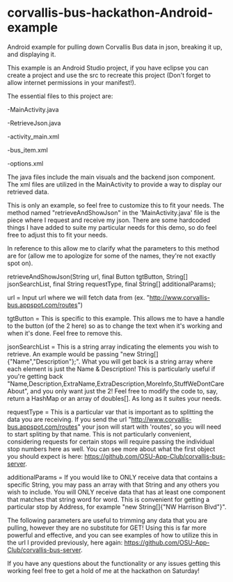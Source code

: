 corvallis-bus-hackathon-Android-example
=======================================

Android example for pulling down Corvallis Bus data in json, breaking it up, and displaying it.

This example is an Android Studio project, if you have eclipse you can create a project and use the src to recreate this project (Don't forget to allow internet permissions in your manifest!).

The essential files to this project are:

   -MainActivity.java

   -RetrieveJson.java
   
   -activity_main.xml
   
   -bus_item.xml
   
   -options.xml
   
The java files include the main visuals and the backend json component. The xml files are utilized in the MainActivity to provide a way to display our retrieved data.

This is only an example, so feel free to customize this to fit your needs.
The method named "retrieveAndShowJson" in the 'MainActivity.java' file is the piece where I request and receive my json. 
There are some hardcoded things I have added to suite my particular needs for this demo, so do feel free to adjust this to fit your needs.

In reference to this allow me to clarify what the parameters to this method are for (allow me to apologize for some of the names, they're not exactly spot on).

retrieveAndShowJson(String url, final Button tgtButton, String[] jsonSearchList, final String requestType, final String[] additionalParams);

   url = Input url where we will fetch data from (ex. "http://www.corvallis-bus.appspot.com/routes")
   
   tgtButton = This is specific to this example. This allows me to have a handle to the button (of the 2 here) so as to change the text when it's working and when it's done. Feel free to remove this.
   
   jsonSearchList = This is a string array indicating the elements you wish to retrieve. An example would be passing "new String[]{"Name","Description"};". 
   What you will get back is a string array where each element is just the Name & Description! This is particularly useful if you're getting back "Name,Description,ExtraName,ExtraDescription,MoreInfo,StuffWeDontCareAbout", and you only want just the 2!
   Feel free to modify the code to, say, return a HashMap or an array of doubles[]. As long as it suites your needs.
   
   requestType = This is a particular var that is important as to splitting the data you are receiving. If you send the url "http://www.corvallis-bus.appspot.com/routes" your json will start with 'routes', so you will need to start spliting by that name.
   This is not particularly convenient, considering requests for certain stops will require passing the individual stop numbers here as well. 
   You can see more about what the first object you should expect is here: https://github.com/OSU-App-Club/corvallis-bus-server.
   
   additionalParams = If you would like to ONLY receive data that contains a specific String, you may pass an array with that String and any others you wish to include.
   You will ONLY receive data that has at least one component that matches that string word for word. This is convenient for getting a particular stop by Address, for example "new String[]{"NW Harrison Blvd"}".
   
   
The following parameters are useful to trimming any data that you are pulling, however they are no substitute for GET!
Using this is far more powerful and effective, and you can see examples of how to utilize this in the url I provided previously, here again: https://github.com/OSU-App-Club/corvallis-bus-server.

If you have any questions about the functionality or any issues getting this working feel free to get a hold of me at the hackathon on Saturday!
   
   
   
   
   
   
   
   

